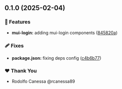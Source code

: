 ## 0.1.0 (2025-02-04)

### 🚀 Features

- **mui-login:** adding mui-login components ([845820a](https://github.com/rcanessa89/my-shared/commit/845820a))

### 🩹 Fixes

- **package.json:** fixing deps config ([c4b6b77](https://github.com/rcanessa89/my-shared/commit/c4b6b77))

### ❤️ Thank You

- Rodolfo Canessa @rcanessa89
